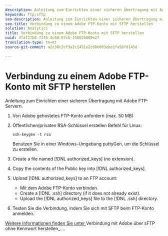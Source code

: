 ```yaml
---
description: Anleitung zum Einrichten einer sicheren Übertragung mit Adobe FTP-Servern.
keywords: ftp;sftp
seo-description: Anleitung zum Einrichten einer sicheren Übertragung mit Adobe FTP-Servern.
seo-title: Verbindung zu einem Adobe FTP-Konto mit SFTP herstellen
solution: Analytics
title: Verbindung zu einem Adobe FTP-Konto mit SFTP herstellen
uuid: 4faf27b8-7276-4c68-87cb-35802b809e27
translation-type: tm+mt
source-git-commit: a2c38c2cf3a2c1451e2c60e003ebe1fa9bfd145d

---
```



# Verbindung zu einem Adobe FTP-Konto mit SFTP herstellen

Anleitung zum Einrichten einer sicheren Übertragung mit Adobe FTP-Servern.

1. Von Adobe gehostetes FTP-Konto anfordern (max. 50 MB)
1. Öffentlichen/privaten RSA-Schlüssel erstellen Befehl für Linux:

   ```
   ssh-keygen -t rsa
   ```

   Benutzen Sie in einer Windows-Umgebung puttyGen, um die Schlüssel zu erstellen.

1. Create a file named [!DNL authorized_keys] (no extension).
1. Copy the contents of the Public key into [!DNL authorized_keys].
1. Upload [!DNL authorized_keys] to an FTP account:

   * Mit dem Adobe FTP-Konto verbinden.
   * Create a [!DNL .ssh] directory (if it does not already exist).
   * Upload the [!DNL authorized_keys] file to the [!DNL .ssh] directory.

1. Testen Sie die Verbindung, indem Sie sich mit SFTP beim FTP-Konto anmelden.

[Weitere Informationen finden Sie unter ](../../../export/ftp-and-sftp/c-sftp/ftp-sftp-cert-auth.md#concept_962A381F42A4472AA366A08CCC962846)Verbindung mit Adobe über sFTP ohne Kennwort herstellen_....
